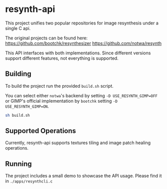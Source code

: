 # resynth-api

This project unifies two popular repositories for image resynthesis under a single C api.

The original projects can be found here:
https://github.com/bootchk/resynthesizer
https://github.com/notwa/resynth 

This API interfaces with both implementations. Since different versions support different features, not everything is supported.


## Building

To build the project run the provided `build.sh` script.

You can select either `notwa`'s backend by setting `-D USE_RESYNTH_GIMP=OFF` or GIMP's official implementation by `bootchk` setting `-D USE_RESYNTH_GIMP=ON`.

```bash
sh build.sh
```

## Supported Operations
Currently, resynth-api supports textures tiling and image patch healing operations.


## Running

The project includes a small demo to showcase the API usage. Please find it in `./apps/resynthcli.c`

